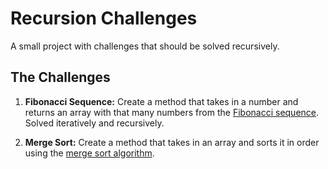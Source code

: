 # Recursion Challenges

A small project with challenges that should be solved recursively.

## The Challenges

1. **Fibonacci Sequence:**
Create a method that takes in a number and returns an array with that many numbers from the [Fibonacci sequence](https://en.wikipedia.org/wiki/Fibonacci_number). Solved iteratively and recursively.

2. **Merge Sort:**
Create a method that takes in an array and sorts it in order using the [merge sort algorithm](https://en.wikipedia.org/wiki/Merge_sort).